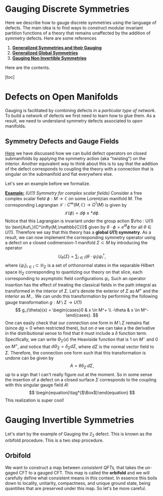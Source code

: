 # Gauging Discrete Symmetries

Here we describe how to gauge discrete symmetries using the language of defects. The main idea is to find ways to construct modular invariant partition functions of a theory that remains unaffected by the addition of symmetry defects. Here are some references

1. [**Generalized Symmetries and their Gauging**](https://youtu.be/tj7JrjbclWA)
2. [**Generalized Global Symmetries**](https://arxiv.org/pdf/1412.5148)
3. [**Gauging Non Invertible Symmetries**](https://arxiv.org/abs/2311.17044)

Here are the contents.

[toc]



# Defects on Open Manifolds

Gauging is facilitated by combining defects in a *particular type of network*. To build a network of defects we first need to learn how to glue them. As a result, we need to understand symmetry defects associated to *open* manifolds.

## Symmetry Defects and Gauge Fields

[Here](../Defects/Symmetry_Defects.md#Implementing-Symmetry-Operators-by-Twisting) we have discussed how we can build defect operators on closed submanifolds by applying the symmetry action (aka "twisting") on the interior. Another equivalent way to think about this is to say that the addition of the defect corresponds to coupling the theory with a connection that is singular on the submanifold and flat everywhere else. 

Let's see an example before we formalize.

**<u>Example:</u>** *($U(1)$ Symmetry for complex scalar fields)* Consider a free complex scalar field $\phi : M \to \mathbb{C}$ on some Lorentzian manifold $M$. The corresponding Lagrangian $\mathcal{L} : C^\infty(M,\mathbb{C}) \to \Omega^1(M)$ is given by
$$
\mathcal{L}(\phi) = d\phi \wedge \ast d\phi.
$$
Notice that this Lagrangian is invariant under the group action $\rho : U(1) \to \text{Aut\,}(C^\infty(M,\mathbb{C}))$ given by $\theta\cdot  \phi = e^{i\theta} \phi$ for all $\theta \in U(1)$. Therefore we say that this theory has a **global $U(1)$ symmetry**. As a result, we can now implement the corresponding symmetry operator using a defect on a closed codimension-1 manifold $\Sigma \subset M$ by introducing the operator
$$
U_{\theta}(\Sigma) = \sum_{i \in I} (\theta \cdot \psi_i)\psi_i^\dagger,
$$
where $\{\psi_i\}_{i\in I } \subset \mathbb{H}_\Sigma$ is a set of orthonormal states in the separable Hilbert space $\mathbb{H}_\Sigma$ corresponding to quantizing our theory on that slice, each corresponding to asymptotic field configurations $\psi_i$. Such an operator insertion has the effect of treating the classical fields in the path integral as transformed in the interior of $\Sigma$. Let's denote the exterior of $\Sigma$ as $M^+$ and the interior as $M_-$. We can undo this transformation by performing the following gauge transformation $g:M\setminus\Sigma \to U(1)$
$$
g_{\theta}(x) = \begin{cases}0 & x \in M^+ \\ -\theta  & x \in M^-\end{cases}.
$$
One can easily check that our connection one form in $M\setminus\Sigma$ remains flat (since $dg = 0$ when restricted there), but on $\sigma$ we can take a the derivative in the distributional sense to find that it must include a $\delta$ function term. Specifically, we can write $\Theta_\Sigma(x)$ the Heaviside function that is $1$ on $M^-$ and $0$ on $M^+$, and notice that $d \Theta_\Sigma = \delta_\Sigma d\Sigma$, where $d\Sigma$ is the normal vector field to $\Sigma$. Therefore, the connection one form such that this transformation is undone can be given by
$$
A = \theta \delta_\Sigma\, d\Sigma,
$$
up to a sign that I can't really figure out at the moment. So in some sense the insertion of a defect on a closed surface $\Sigma$ corresponds to the coupling with this singular gauge field $A$!
$$
\begin{equation}\tag*{$\Box$}\end{equation} 
$$
This realization is super cool!





# Gauging Invertible Symmetries

Let's start by the example of Gauging the $\mathbb{Z}_2$ defect. This is known as the orbifold procedure. This is a two step procedure.  

## Orbifold

 We want to construct a map between *consistent QFTs,* that takes the un-gaged CFT to a gauged CFT. This map is called the **orbifold** and we will carefully define what consistent means in this context. In essence this boils down to locality, unitarity, compactness, and unique ground state, being quantities that are preserved under this map. So let's be more careful. 